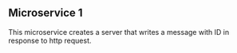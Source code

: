 <h2><b>Microservice 1</b></h2>

This microservice creates a server that writes a message with ID in response to http request.
